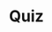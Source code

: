 ---
title: "Quiz"
passing_percentage: 70
layout: "test"
type: "test"
questions:
  - id: "q1"
    text: "Which namespace is Istio deployed in by default?"
    type: "single-answer"
    marks: 2
    options:
      - id: "a"
        text: "default"
      - id: "b"
        text: "istio-system"
        is_correct: true
      - id: "c"
        text: "kube-system"
  - id: "q2"
    text: "Which tools can be used to install Istio? (Select all that apply)"
    type: "multiple-answers"
    marks: 2
    options:
      - id: "a"
        text: "Meshery from the Lifecycle menu"
        is_correct: true
      - id: "b"
        text: "istioctl with demo profile"
        is_correct: true
      - id: "c"
        text: "kubectl apply with manual YAML files"
  - id: "q3"
    text: "What command verifies if the cluster is ready for Istio installation?" 
    type: "short_answer" 
    marks: 2
    correct_answer: "istioctl verify-install" 
---